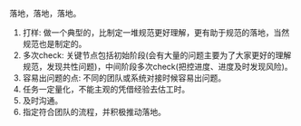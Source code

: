 落地，落地，落地。     
1. 打样: 做一个典型的，比制定一堆规范更好理解，更有助于规范的落地，当然规范也是制定的。      
2. 多次check: 关键节点包括初始阶段(会有大量的问题主要为了大家更好的理解规范，发现共性问题)，中间阶段多次check(把控进度、进度及时发现风险)。      
3. 容易出问题的点: 不同的团队或系统对接时候容易出问题。       
4. 任务一定量化，不能主观的凭借经验去估工时。      
5. 及时沟通。     
6. 指定符合团队的流程，并积极推动落地。      
